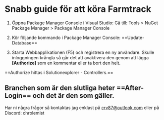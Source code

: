 # Snabb guide för att köra **Farmtrack**

1. Öppna Package Manager Console i Visual Studio:
Gå till: Tools > NuGet Package Manager > Package Manager Console

2. Kör följande kommando i Package Manager Console:
==Update-Database==

3. Starta Webbapplikationen (F5) och registrera en ny användare.
Skulle inloggningen krångla så går det att avaktivera den genom att lägga **[Authorize]** som en kommentar eller ta bort den helt.

==Authorize hittas i Solutionexplorer - Controllers.==

## Branchen som är den slutliga heter ==After-Login== och det är den som gäller.

Har ni några frågor så kontaktas jag enklast på crv87@outlook.com eller på Discord: chrolemist

